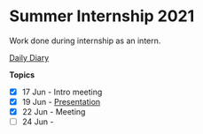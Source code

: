 # Summer Internship 2021
Work done during internship as an intern.

[Daily Diary](https://drive.google.com/file/d/1vzhcxxSoSf_OZIByWQOfgkHjz5kGXiLD/view?usp=sharing)

**Topics**
- [x]  17 Jun - Intro meeting
- [x]  19 Jun - [Presentation](https://www.canva.com/design/DAEhwUWb_iA/FFdQKlwejXGq4I0RmJnvEQ/view?utm_content=DAEhwUWb_iA&utm_campaign=designshare&utm_medium=link&utm_source=sharebutton)
- [x]  22 Jun - Meeting
- [ ]  24 Jun - 
